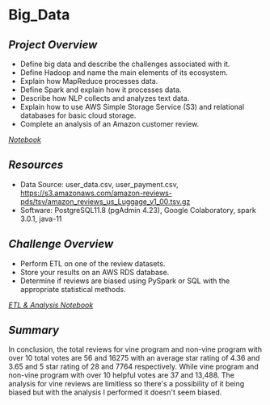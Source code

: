 # Big_Data

## ***Project Overview***

  * Define big data and describe the challenges associated with it.
  * Define Hadoop and name the main elements of its ecosystem.
  * Explain how MapReduce processes data.
  * Define Spark and explain how it processes data.
  * Describe how NLP collects and analyzes text data.
  * Explain how to use AWS Simple Storage Service (S3) and relational databases for basic cloud storage.
  * Complete an analysis of an Amazon customer review.
  
  
*[Notebook](https://drive.google.com/drive/folders/1qx8h5TqduK-GTRND4qoUBrV53gcCykFF?usp=sharing)*

  ## ***Resources***
  
  * Data Source: user_data.csv, user_payment.csv, https://s3.amazonaws.com/amazon-reviews-pds/tsv/amazon_reviews_us_Luggage_v1_00.tsv.gz
  * Software: PostgreSQL11.8 (pgAdmin 4.23), Google Colaboratory, spark 3.0.1, java-11
  
 
## ***Challenge Overview***

  * Perform ETL on one of the review datasets.
  * Store your results on an AWS RDS database.
  * Determine if reviews are biased using PySpark or SQL with the appropriate statistical methods.
  
  
*[ETL & Analysis Notebook](https://drive.google.com/drive/folders/1xnlvjozsIPmJrQALU9nNKn2WUjCrE1_W?usp=sharing)*

  
## ***Summary***

In conclusion, the total reviews for vine program and non-vine program with over 10 total votes are 56 and 16275 with an average star rating of 4.36 and 3.65 and 5 star rating of 28 and 7764 respectively. While vine program and non-vine program with over 10 helpful votes are 37 and 13,488.  The analysis for vine reviews are limitless so there's a possibility of it being biased but with the analysis I performed it doesn't seem biased.
